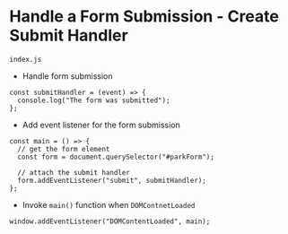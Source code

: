 # Handle a Form Submission - Create Submit Handler

`index.js`
* Handle form submission
```
const submitHandler = (event) => {
  console.log("The form was submitted");
};
```
* Add event listener for the form submission
```
const main = () => {
  // get the form element
  const form = document.querySelector("#parkForm");

  // attach the submit handler
  form.addEventListener("submit", submitHandler);
};
```
* Invoke `main()` function when `DOMContnetLoaded`
```
window.addEventListener("DOMContentLoaded", main);
```